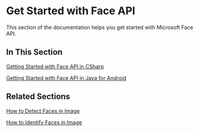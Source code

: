 
# Get Started with Face API

This section of the documentation helps you get started with Microsoft Face API.

## In This Section
[Getting Started with Face API in CSharp](GettingStartedwithFaceAPIinCSharp.md)

[Getting Started with Face API in Java for Android](GettingStartedwithFaceAPIinJavaforAndroid.md)


## Related Sections
[How to Detect Faces in Image](../Face-API-How-to-Topics/HowtoDetectFacesinImage.md)

[How to Identify Faces in Image](../Face-API-How-to-Topics/HowtoIdentifyFacesinImage.md)
